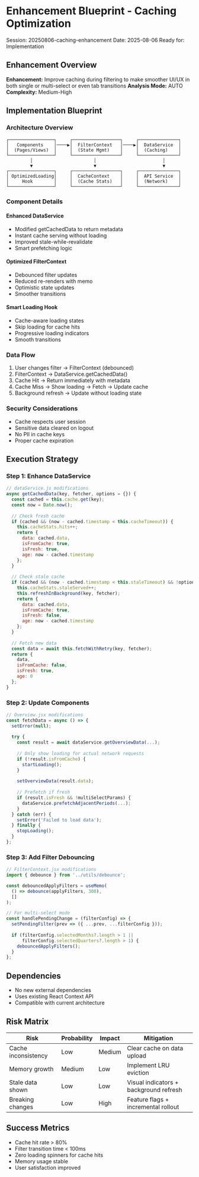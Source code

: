 # Enhancement Blueprint - Caching Optimization
Session: 20250806-caching-enhancement
Date: 2025-08-06
Ready for: Implementation

## Enhancement Overview
**Enhancement:** Improve caching during filtering to make smoother UI/UX in both single or multi-select or even tab transitions
**Analysis Mode:** AUTO
**Complexity:** Medium-High

## Implementation Blueprint

### Architecture Overview
```
┌─────────────────┐     ┌──────────────────┐     ┌───────────────┐
│   Components    │────▶│  FilterContext   │────▶│  DataService  │
│  (Pages/Views)  │     │  (State Mgmt)    │     │  (Caching)    │
└─────────────────┘     └──────────────────┘     └───────────────┘
         │                       │                         │
         ▼                       ▼                         ▼
┌─────────────────┐     ┌──────────────────┐     ┌───────────────┐
│ OptimizedLoading│     │  CacheContext    │     │  API Service  │
│     Hook        │     │  (Cache Stats)   │     │  (Network)    │
└─────────────────┘     └──────────────────┘     └───────────────┘
```

### Component Details

#### Enhanced DataService
- Modified getCachedData to return metadata
- Instant cache serving without loading
- Improved stale-while-revalidate
- Smart prefetching logic

#### Optimized FilterContext
- Debounced filter updates
- Reduced re-renders with memo
- Optimistic state updates
- Smoother transitions

#### Smart Loading Hook
- Cache-aware loading states
- Skip loading for cache hits
- Progressive loading indicators
- Smooth transitions

### Data Flow
1. User changes filter → FilterContext (debounced)
2. FilterContext → DataService.getCachedData()
3. Cache Hit → Return immediately with metadata
4. Cache Miss → Show loading → Fetch → Update cache
5. Background refresh → Update without loading state

### Security Considerations
- Cache respects user session
- Sensitive data cleared on logout
- No PII in cache keys
- Proper cache expiration

## Execution Strategy

### Step 1: Enhance DataService
```javascript
// dataService.js modifications
async getCachedData(key, fetcher, options = {}) {
  const cached = this.cache.get(key);
  const now = Date.now();
  
  // Check fresh cache
  if (cached && (now - cached.timestamp < this.cacheTimeout)) {
    this.cacheStats.hits++;
    return {
      data: cached.data,
      isFromCache: true,
      isFresh: true,
      age: now - cached.timestamp
    };
  }
  
  // Check stale cache
  if (cached && (now - cached.timestamp < this.staleTimeout) && !options.forceFresh) {
    this.cacheStats.staleServed++;
    this.refreshInBackground(key, fetcher);
    return {
      data: cached.data,
      isFromCache: true,
      isFresh: false,
      age: now - cached.timestamp
    };
  }
  
  // Fetch new data
  const data = await this.fetchWithRetry(key, fetcher);
  return {
    data,
    isFromCache: false,
    isFresh: true,
    age: 0
  };
}
```

### Step 2: Update Components
```javascript
// Overview.jsx modifications
const fetchData = async () => {
  setError(null);
  
  try {
    const result = await dataService.getOverviewData(...);
    
    // Only show loading for actual network requests
    if (!result.isFromCache) {
      startLoading();
    }
    
    setOverviewData(result.data);
    
    // Prefetch if fresh
    if (result.isFresh && !multiSelectParams) {
      dataService.prefetchAdjacentPeriods(...);
    }
  } catch (err) {
    setError('Failed to load data');
  } finally {
    stopLoading();
  }
};
```

### Step 3: Add Filter Debouncing
```javascript
// FilterContext.jsx modifications
import { debounce } from '../utils/debounce';

const debouncedApplyFilters = useMemo(
  () => debounce(applyFilters, 300),
  []
);

// For multi-select mode
const handlePendingChange = (filterConfig) => {
  setPendingFilter(prev => ({ ...prev, ...filterConfig }));
  
  if (filterConfig.selectedMonths?.length > 1 || 
      filterConfig.selectedQuarters?.length > 1) {
    debouncedApplyFilters();
  }
};
```

## Dependencies
- No new external dependencies
- Uses existing React Context API
- Compatible with current architecture

## Risk Matrix
| Risk | Probability | Impact | Mitigation |
|------|------------|--------|------------|
| Cache inconsistency | Low | Medium | Clear cache on data upload |
| Memory growth | Medium | Low | Implement LRU eviction |
| Stale data shown | Low | Low | Visual indicators + background refresh |
| Breaking changes | Low | High | Feature flags + incremental rollout |

## Success Metrics
- Cache hit rate > 80%
- Filter transition time < 100ms
- Zero loading spinners for cache hits
- Memory usage stable
- User satisfaction improved
